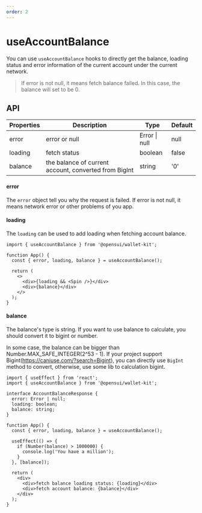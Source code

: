 ```yaml
---
order: 2
---
```


# useAccountBalance

You can use `useAccountBalance` hooks to directly get the balance, loading status and error information of the current account under the current network.

> If error is not null, it means fetch balance failed. In this case, the balance will set to be 0.

## API

| Properties | Description                                           | Type          | Default |
| ---------- | ----------------------------------------------------- | ------------- | ------- |
| error      | error or null                                         | Error \| null | null    |
| loading    | fetch status                                          | boolean       | false   |
| balance    | the balance of current account, converted from BigInt | string        | '0'     |

#### error

The `error` object tell you why the request is failed. If error is not null, it means network error or other problems of you app.

#### loading

The `loading` can be used to add loading when fetching account balance.

```
import { useAccountBalance } from '@opensui/wallet-kit';

function App() {
  const { error, loading, balance } = useAccountBalance();

  return (
    <>
      <div>{loading && <Spin />}</div>
      <div>{balance}</div>
    </>
  );
}
```

#### balance

The balance's type is string. If you want to use balance to calculate, you should convert it to bigint or number.

In some case, the balance can be bigger than Number.MAX_SAFE_INTEGER(2^53 - 1). If your project support Bigint(https://caniuse.com/?search=Bigint), you can directly use `BigInt` method to convert, otherwise, use some lib to calculation bigint.

```
import { useEffect } from 'react';
import { useAccountBalance } from '@opensui/wallet-kit';

interface AccountBalanceResponse {
  error: Error | null;
  loading: boolean;
  balance: string;
}

function App() {
  const { error, loading, balance } = useAccountBalance();

  useEffect(() => {
    if (Number(balance) > 1000000) {
      console.log('You have a million');
    }
  }, [balance]);

  return (
    <div>
      <div>fetch balance loading status: {loading}</div>
      <div>fetch account balance: {balance}</div>
    </div>
  );
}
```
